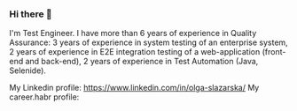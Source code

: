 ### Hi there 👋

I'm Test Engineer. 
I have more than 6 years of experience in Quality Assurance: 3 years of experience in system testing of an enterprise system, 2 years of experience in E2E integration testing of a web-application (front-end and back-end), 2 years of experience in Test Automation (Java, Selenide).

My Linkedin profile: https://www.linkedin.com/in/olga-slazarska/
My career.habr profile:

